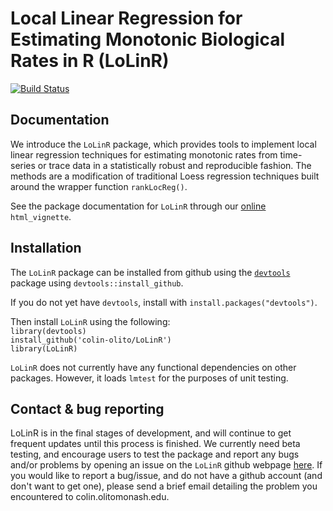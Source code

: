 # Local Linear Regression for Estimating Monotonic Biological Rates in R (LoLinR)

[![Build Status](https://travis-ci.org/colin-olito/LoLinR.png?branch=master)](https://travis-ci.org/colin-olito/LoLinR)

## Documentation

We introduce the `LoLinR` package, which provides tools to implement local linear regression techniques for estimating monotonic rates from time-series or trace data in a statistically robust and reproducible fashion. The methods are a modification of traditional Loess regression techniques built around the wrapper function `rankLocReg()`. 

See the package documentation for `LoLinR` through our [online](https://colin-olito.github.io/LoLinR/vignettes/LoLinR.html) `html_vignette`.


## Installation

The `LoLinR` package can be installed from github using the [`devtools`](https://cran.r-project.org/web/packages/devtools/index.html) package
using `devtools::install_github`.

If you do not yet have `devtools`, install with `install.packages("devtools")`.

Then install `LoLinR` using the following:  
`library(devtools)`  
`install_github('colin-olito/LoLinR')`  
`library(LoLinR)`

`LoLinR` does not currently have any functional dependencies on other packages. However, it loads `lmtest` for the purposes of unit testing.

## Contact & bug reporting

LoLinR is in the final stages of development, and will continue to get frequent updates until this process is finished. We currently need beta testing, and encourage users to test the package and report any bugs and/or problems by opening an issue on the `LoLinR` github webpage [here](https://github.com/colin-olito/LoLinR/issues). If you would like to report a bug/issue, and do not have a github account (and don't want to get one), please send a brief email detailing the problem you encountered to colin.olito<at>monash.edu.






